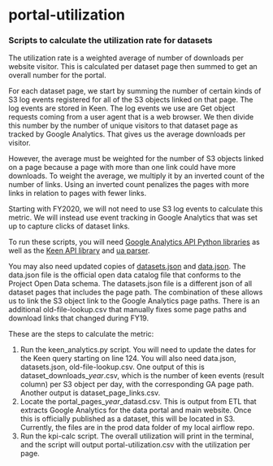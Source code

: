 # portal-utilization
### Scripts to calculate the utilization rate for datasets

The utilization rate is a weighted average of number of downloads per website visitor. This is calculated per dataset page then summed to get an overall number for the portal.

For each dataset page, we start by summing the number of certain kinds of S3 log events registered for all of the S3 objects linked on that page. The log events are stored in Keen. The log events we use are Get object requests coming from a user agent that is a web browser. We then divide this number by the number of unique visitors to that dataset page as tracked by Google Analytics. That gives us the average downloads per visitor. 

However, the average must be weighted for the number of S3 objects linked on a page because a page with more than one link could have more downloads. To weight the average, we multiply it by an inverted count of the number of links. Using an inverted count penalizes the pages with more links in relation to pages with fewer links.

Starting with FY2020, we will not need to use S3 log events to calculate this metric. We will instead use event tracking in Google Analytics that was set up to capture clicks of dataset links.

To run these scripts, you will need [Google Analytics API Python libraries](https://developers.google.com/analytics/devguides/reporting/core/v4/quickstart/service-py) as well as the [Keen API library](https://keen.io/docs/api/) and [ua parser](https://github.com/ua-parser/uap-python). 

You may also need updated copies of [datasets.json](https://data.sandiego.gov/datasets.json) and [data.json](https://data.sandiego.gov/data.json). The data.json file is the official open data catalog file that conforms to the Project Open Data schema. The datasets.json file is a different json of all dataset pages that includes the page path. The combination of these allows us to link the S3 object link to the Google Analytics page paths. There is an additional old-file-lookup.csv that manually fixes some page paths and download links that changed during FY19.

These are the steps to calculate the metric:
1. Run the keen_analytics.py script. You will need to update the dates for the Keen query starting on line 124. You will also need data.json, datasets.json, old-file-lookup.csv. One output of this is dataset_downloads_*year*.csv, which is the number of keen events (result column) per S3 object per day, with the corresponding GA page path. Another output is dataset_page_links.csv.
2. Locate the portal_pages_*year*_datasd.csv. This is output from ETL that extracts Google Analytics for the data portal and main website. Once this is officially published as a dataset, this will be located in S3. Currently, the files are in the prod data folder of my local airflow repo.
3. Run the kpi-calc script. The overall utilization will print in the terminal, and the script will output portal-utilization.csv with the utilization per page. 
